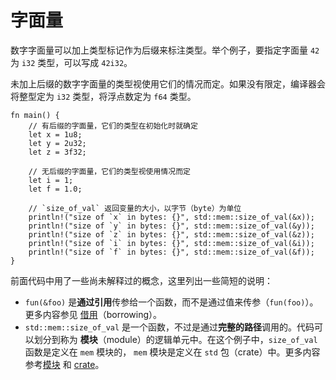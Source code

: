 # 字面量

数字字面量可以加上类型标记作为后缀来标注类型。举个例子，要指定字面量 `42` 为 `i32` 类型，可以写成 `42i32`。

未加上后缀的数字字面量的类型视使用它们的情况而定。如果没有限定，编译器会将整型定为 `i32` 类型，将浮点数定为 `f64` 类型。

```rust,editable
fn main() {
    // 有后缀的字面量，它们的类型在初始化时就确定
    let x = 1u8;
    let y = 2u32;
    let z = 3f32;

    // 无后缀的字面量，它们的类型视使用情况而定
    let i = 1;
    let f = 1.0;

    // `size_of_val` 返回变量的大小，以字节（byte）为单位
    println!("size of `x` in bytes: {}", std::mem::size_of_val(&x));
    println!("size of `y` in bytes: {}", std::mem::size_of_val(&y));
    println!("size of `z` in bytes: {}", std::mem::size_of_val(&z));
    println!("size of `i` in bytes: {}", std::mem::size_of_val(&i));
    println!("size of `f` in bytes: {}", std::mem::size_of_val(&f));
}
```

前面代码中用了一些尚未解释过的概念，这里列出一些简短的说明：

* `fun(&foo)`  是**通过引用**传参给一个函数，而不是通过值来传参（`fun(foo)`）。更多内容参见
  [借用][borrow]（borrowing）。
* `std::mem::size_of_val` 是一个函数，不过是通过**完整的路径**调用的。代码可以划分到称为
  **模块**（module）的逻辑单元中。在这个例子中，`size_of_val` 函数是定义在 `mem` 模块的，
  `mem` 模块是定义在 `std` 包（crate）中。更多内容参考[模块][mod] 和 [crate][crate]。

[borrow]: ../scope/borrow.html
[mod]: ../mod.html
[crate]: ../crates.html
